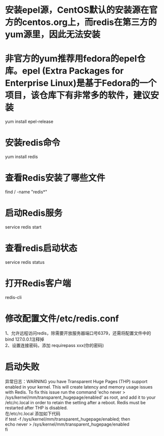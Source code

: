 # 安装epel源，CentOS默认的安装源在官方的centos.org上，而redis在第三方的yum源里，因此无法安装
# 非官方的yum推荐用fedora的epel仓库。epel (Extra Packages for Enterprise Linux)是基于Fedora的一个项目，该仓库下有非常多的软件，建议安装
yum install epel-release

# 安装redis命令
yum install redis

# 查看Redis安装了哪些文件
find / -name "redis*"

# 启动Redis服务
service redis start

# 查看redis启动状态
service redis status

# 打开Redis客户端
redis-cli

# 修改配置文件/etc/redis.conf
1、允许远程访问redis，除需要开放服务器端口号6379，还需将配置文件中的bind 127.0.0.1注释掉  
2、设置连接密码，添加 requirepass xxx(你的密码)  

# 启动失败
异常日志：WARNING you have Transparent Huge Pages (THP) support enabled in your kernel. This will create latency and memory usage issues with Redis. To fix this issue run the command 'echo never > /sys/kernel/mm/transparent_hugepage/enabled' as root, and add it to your /etc/rc.local in order to retain the setting after a reboot. Redis must be restarted after THP is disabled.  
在/etc/rc.local 添加如下代码  
if test -f /sys/kernel/mm/transparent_hugepage/enabled; then  
echo never > /sys/kernel/mm/transparent_hugepage/enabled  
fi
